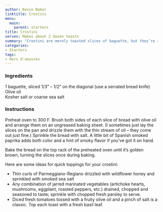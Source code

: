 ```yaml
---
author: Kevin Baker
linktitle: Crostini
menu:
  main:
    parent: starters
title: Crostini
serves: Makes about 2 dozen toasts
summary: "Crostini are merely toasted slices of baguette, but they’re infinitely variable as a platform for quick, elegant appetizers. Here are a few ideas for quick entertaining."
categories:
- Starters
tags: 
- Hors d'oeuvres 
---
```

### Ingredients

<div class="ingredient-list">

1 baguette, sliced 1/3” – 1/2” on the diagonal (use a serrated bread knife)  
Olive oil  
Kosher salt or coarse sea salt  

</div>

### Instructions

Preheat oven to 300 F.  Brush both sides of each slice of bread with olive oil and arrange them on an ungreased baking sheet. (I sometimes just lay the slices on the pan and drizzle them with the thin stream of oil – they come out just fine.)  Sprinkle the bread with salt.  A little bit of Spanish smoked paprika adds both color and a hint of smoky flavor if you’ve got it on hand.

Bake the bread on the top rack of the preheated oven until it’s golden brown, turning the slices once during baking.

Here are some ideas for quick toppings for your crostini:
* Thin curls of Parmeggiano-Regiano drizzled with wildflower honey and sprinkled with smoked sea salt
* Any combination of jarred marinated vegetables (artichoke hearts, mushrooms, eggplant, roasted peppers, etc.) drained, chopped and seasoned to taste; sprinkle with chopped fresh parsley to serve.
* Diced fresh tomatoes tossed with a fruity olive oil and a pinch of salt is a classic. Top each toast with a fresh basil leaf.
